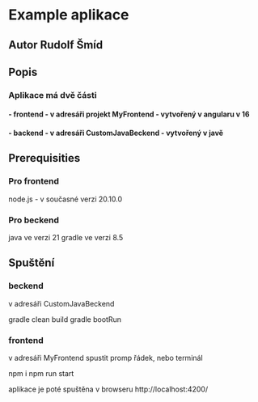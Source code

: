 # Example aplikace
## Autor Rudolf Šmíd

## Popis
### Aplikace má dvě části 
#### - frontend - v adresáři projekt MyFrontend - vytvořený v angularu v 16
#### - backend - v adresáři CustomJavaBeckend - vytvořený v javě

## Prerequisities

### Pro frontend 
node.js - v současné verzi 20.10.0

### Pro beckend
java ve verzi 21
gradle ve verzi 8.5

## Spuštění

### beckend
v adresáři CustomJavaBeckend

gradle clean build
gradle bootRun


### frontend
v adresáři MyFrontend spustit promp řádek, nebo terminál

npm i
npm run start

aplikace je poté spuštěna v browseru http://localhost:4200/




